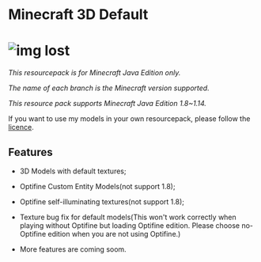 # Minecraft 3D Default
# ![img lost](https://raw.githubusercontent.com/GeForceLegend/Minecraft-Default-3D/1.14/pack.png)

*This resourcepack is for Minecraft Java Edition only.*

*The name of each branch is the Minecraft version supported.*

*This resource pack supports Minecraft Java Edition 1.8~1.14.*

If you want to use my models in your own resourcepack, please follow the [licence](./LICENCE).

## Features

- 3D Models with default textures;

- Optifine Custom Entity Models(not support 1.8);

- Optifine self-illuminating textures(not support 1.8);

- Texture bug fix for default models(This won't work correctly when playing without Optifine but loading Optifine edition. Please choose no-Optifine edition when you are not using Optifine.)

- More features are coming soom.

